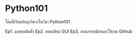 # Python101
โค๊ดที่เรียนกับลุงวิศวะในวิชา Python101

Ep1. ลุงสอนติดตั้ง
Ep2. สอนเขียน GUI
Ep3. สอนการสมัครและใช้งาน Github
